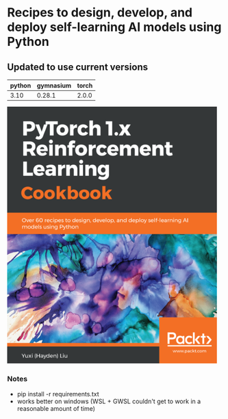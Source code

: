 # Recipes to design, develop, and deploy self-learning AI models using Python
## Updated to use current versions

| python | gymnasium | torch |
| ------ | --------- | ----- |
| 3.10 | 0.28.1 | 2.0.0 |


<img src="./docs/rl-book.png"
     alt="rl book"
     style="height: 600px" />

### Notes

* pip install -r requirements.txt
* works better on windows (WSL + GWSL couldn't get to work in a reasonable amount of time)